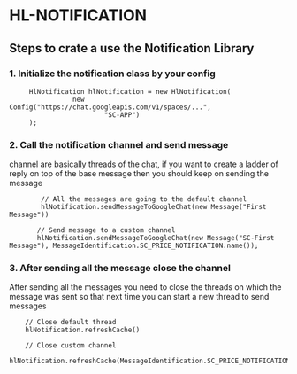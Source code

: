 # HL-NOTIFICATION



## Steps to crate a use the Notification Library

### 1. Initialize the notification class by your config
```
     HlNotification hlNotification = new HlNotification(
                new Config("https://chat.googleapis.com/v1/spaces/...",
                        "SC-APP")
     );
```
### 2. Call the notification channel and send message
channel are basically threads of the chat, if you want to create a ladder of reply 
on top of the base message then you should keep on sending the message
```
        // All the messages are going to the default channel
        hlNotification.sendMessageToGoogleChat(new Message("First Message"))
                        
       // Send message to a custom channel 
       hlNotification.sendMessageToGoogleChat(new Message("SC-First Message"), MessageIdentification.SC_PRICE_NOTIFICATION.name());
```

### 3. After sending all the message close the channel
After sending all the messages you need to close the threads on which 
the message was sent so that next time you can start a new 
thread to send messages 
```
    // Close default thread
    hlNotification.refreshCache()
    
    // Close custom channel
    hlNotification.refreshCache(MessageIdentification.SC_PRICE_NOTIFICATION.name()))
    
```
<br /> <br /> <br /> <br /> <br /> <br /> <br /> 


